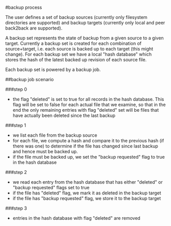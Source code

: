 
#backup process

The user defines a set of backup sources (currently only filesystem directories are supported) and backup targets
(currently only local and peer back2back are supported).

A backup set represents the state of backup from a given source to a given target. Currently a backup set is created for
each combination of source+target, i.e. each source is backed up to each target (this might change). 
For each backup set we have a local "hash database" which stores the hash of the latest backed up revision of each 
source file. 

Each backup set is powered by a backup job.

##backup job scenario

###step 0
- the flag "deleted" is set to true for all records in the hash database. This flag will be set to false for each actual 
file that we examine, so that in the end the only remaining entries with flag "deleted" set will be files that
have actually been deleted since the last backup

###step 1
- we list each file from the backup source
- for each file, we compute a hash and compare it to the previous hash (if there was one) to determine if the file has
changed since last backup and hence must be backed up.
- if the file must be backed up, we set the "backup requested" flag to true in the hash database

###step 2
- we read each entry from the hash database that has either "deleted" or "backup requested" flags set to true
- if the file has "deleted" flag, we mark it as deleted in the backup target
- if the file has "backup requested" flag, we store it to the backup target

###step 3
- entries in the hash database with flag "deleted" are removed
    

